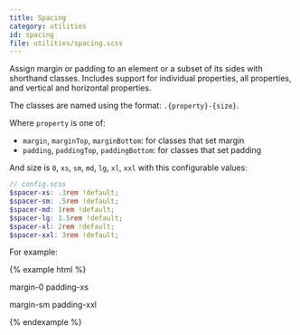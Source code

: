 ```yaml
---
title: Spacing
category: utilities
id: spacing
file: utilities/spacing.scss
---
```


Assign margin or padding to an element or a subset of its sides with shorthand classes. Includes support for individual properties, all properties, and vertical and horizontal properties.

The classes are named using the format: `.{property}-{size}`.

Where `property` is one of:

  - `margin`, `marginTop`, `marginBottom`: for classes that set margin
  - `padding`, `paddingTop`, `paddingBottom`: for classes that set padding

And size is `0`, `xs`, `sm`, `md`, `lg`, `xl`, `xxl` with this configurable values:

```scss
// config.scss
$spacer-xs: .3rem !default;
$spacer-sm: .5rem !default;
$spacer-md: 1rem !default;
$spacer-lg: 1.5rem !default;
$spacer-xl: 2rem !default;
$spacer-xxl: 3rem !default;
```

For example:

{% example html %}
<p class="margin-0 padding-xs">margin-0 padding-xs</p>
<p class="margin-sm padding-xxl">margin-sm padding-xxl</p>
{% endexample %}
